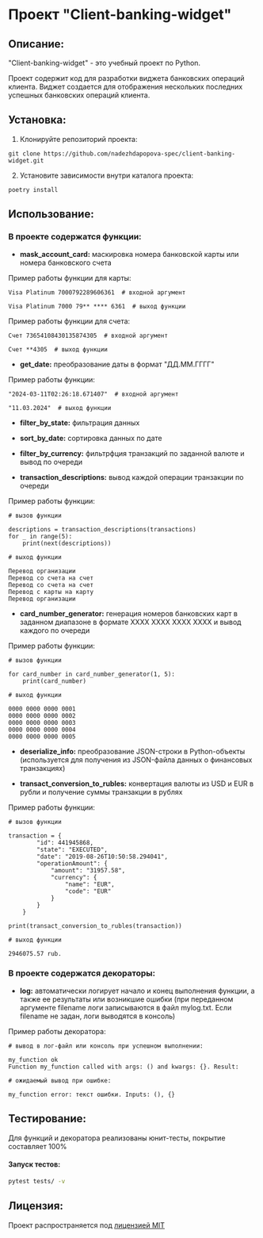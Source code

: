 # Проект "Client-banking-widget"

## Описание:

"Client-banking-widget" - это учебный проект по Python. 

Проект содержит код для разработки виджета банковских операций клиента. 
Виджет создается для отображения нескольких последних успешных банковских операций клиента.


## Установка:

1. Клонируйте репозиторий проекта:
````
git clone https://github.com/nadezhdapopova-spec/client-banking-widget.git
````
2. Установите зависимости внутри каталога проекта:
````
poetry install
````

## Использование:

### В проекте содержатся функции:

* **mask_account_card:** маскировка номера банковской карты или номера банковского счета

Пример работы функции для карты:
````
Visa Platinum 7000792289606361  # входной аргумент

Visa Platinum 7000 79** **** 6361  # выход функции
````
Пример работы функции для счета:
````
Счет 73654108430135874305  # входной аргумент

Счет **4305  # выход функции
````
* **get_date:** преобразование даты в формат "ДД.ММ.ГГГГ"
  
Пример работы функции:
````
"2024-03-11T02:26:18.671407"  # входной аргумент

"11.03.2024"  # выход функции
````
* **filter_by_state:** фильтрация данных


* **sort_by_date:** сортировка данных по дате


* **filter_by_currency:** фильтрфция транзакций по заданной валюте и вывод по очереди


* **transaction_descriptions:** вывод каждой операции транзакции по очереди

Пример работы функции:
````
# вызов функции

descriptions = transaction_descriptions(transactions)
for _ in range(5):
    print(next(descriptions))

# выход функции

Перевод организации
Перевод со счета на счет
Перевод со счета на счет
Перевод с карты на карту
Перевод организации
````
* **card_number_generator:** генерация номеров банковских карт в заданном диапазоне в формате 
XXXX XXXX XXXX XXXX и вывод каждого по очереди

Пример работы функции:
````
# вызов функции

for card_number in card_number_generator(1, 5):
    print(card_number)

# выход функции

0000 0000 0000 0001
0000 0000 0000 0002
0000 0000 0000 0003
0000 0000 0000 0004
0000 0000 0000 0005
````
* **deserialize_info:** преобразование JSON-строки в Python-объекты 
(используется для получения из JSON-файла данных о финансовых транзакциях)


* **transact_conversion_to_rubles:** конвертация валюты из USD и EUR в рубли и получение суммы транзакции в рублях

Пример работы функции:
````
# вызов функции

transaction = {
        "id": 441945868,
        "state": "EXECUTED",
        "date": "2019-08-26T10:50:58.294041",
        "operationAmount": {
            "amount": "31957.58",
            "currency": {
                "name": "EUR",
                "code": "EUR"
            }
        }
    }
    
print(transact_conversion_to_rubles(transaction))

# выход функции

2946075.57 rub.
````

### В проекте содержатся декораторы:

* **log:** автоматически логирует начало и конец выполнения функции,
а также ее результаты или возникшие ошибки
(при переданном аргументе filename логи записываются в файл mylog.txt.
Если filename не задан, логи выводятся в консоль)

Пример работы декоратора:
````
# вывод в лог-файл или консоль при успешном выполнении:

my_function ok
Function my_function called with args: () and kwargs: {}. Result:

# ожидаемый вывод при ошибке:

my_function error: текст ошибки. Inputs: (), {}
````

## Тестирование:
Для функций и декоратора реализованы юнит-тесты, покрытие составляет 100%

#### Запуск тестов:
```bash
pytest tests/ -v
```

## Лицензия:

Проект распространяется под [лицензией MIT](https://github.com/nadezhdapopova-spec/client-banking-widget/blob/main/LICENSE)
